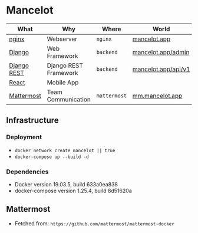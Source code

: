 # Mancelot

| What            |  Why               | Where            | World                                               |
|-----------------|--------------------|------------------|-----------------------------------------------------|
| [nginx](https://nginx.org/en/docs/)           | Webserver          |  `nginx`         | [mancelot.app](https://www.mancelot.app/)             |
| [Django](https://docs.djangoproject.com/en/2.2/)          | Web Framework      |  `backend`       | [mancelot.app/admin](https://www.mancelot.app/admin/) |
| [Django REST](https://www.django-rest-framework.org)          | Django REST Framework      |  `backend`       | [mancelot.app/api/v1](https://www.mancelot.app/api/v1) |
| [React](https://reactjs.org/docs/getting-started.html) | Mobile App |         |  |
| [Mattermost](https://docs.mattermost.com)      | Team Communication |  `mattermost`    | [mm.mancelot.app](https://mm.mancelot.app/)           |


## Infrastructure
### Deployment
- `docker network create mancelot || true`
- `docker-compose up --build -d`

### Dependencies
- Docker version 19.03.5, build 633a0ea838
- docker-compose version 1.25.4, build 8d51620a

## Mattermost
- Fetched from: `https://github.com/mattermost/mattermost-docker`
